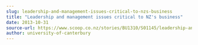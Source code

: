 ```yaml
---
slug: leadership-and-management-issues-critical-to-nzs-business
title: "Leadership and management issues critical to NZ's business"
date: 2013-10-31
source-url: https://www.scoop.co.nz/stories/BU1310/S01145/leadership-and-management-issues-critical-to-nzs-business.htm
author: university-of-canterbury
---
```

